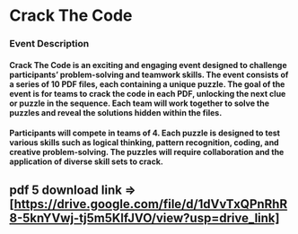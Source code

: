# Crack The Code
### Event Description
#### Crack The Code is an exciting and engaging event designed to challenge participants’ problem-solving and teamwork skills. The event consists of a series of 10 PDF files, each containing a unique puzzle. The goal of the event is for teams to crack the code in each PDF, unlocking the next clue or puzzle in the sequence. Each team will work together to solve the puzzles and reveal the solutions hidden within the files.

#### Participants will compete in teams of 4. Each puzzle is designed to test various skills such as logical thinking, pattern recognition, coding, and creative problem-solving. The puzzles will require collaboration and the application of diverse skill sets to crack.


## pdf 5 download link => [https://drive.google.com/file/d/1dVvTxQPnRhR8-5knYVwj-tj5m5KlfJVO/view?usp=drive_link]
